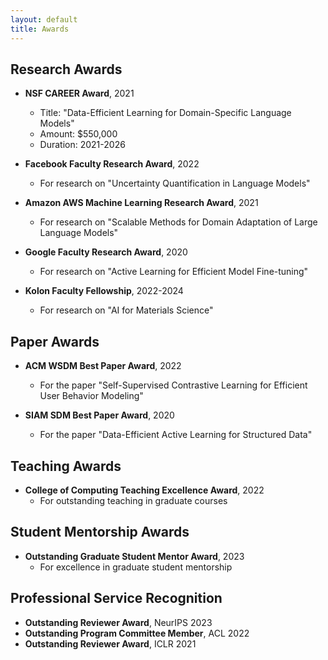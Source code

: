 ```yaml
---
layout: default
title: Awards
---
```


## Research Awards

- **NSF CAREER Award**, 2021
  - Title: "Data-Efficient Learning for Domain-Specific Language Models"
  - Amount: $550,000
  - Duration: 2021-2026

- **Facebook Faculty Research Award**, 2022
  - For research on "Uncertainty Quantification in Language Models"

- **Amazon AWS Machine Learning Research Award**, 2021
  - For research on "Scalable Methods for Domain Adaptation of Large Language Models"

- **Google Faculty Research Award**, 2020
  - For research on "Active Learning for Efficient Model Fine-tuning"

- **Kolon Faculty Fellowship**, 2022-2024
  - For research on "AI for Materials Science"

## Paper Awards

- **ACM WSDM Best Paper Award**, 2022
  - For the paper "Self-Supervised Contrastive Learning for Efficient User Behavior Modeling"

- **SIAM SDM Best Paper Award**, 2020
  - For the paper "Data-Efficient Active Learning for Structured Data"

## Teaching Awards

- **College of Computing Teaching Excellence Award**, 2022
  - For outstanding teaching in graduate courses

## Student Mentorship Awards

- **Outstanding Graduate Student Mentor Award**, 2023
  - For excellence in graduate student mentorship

## Professional Service Recognition

- **Outstanding Reviewer Award**, NeurIPS 2023
- **Outstanding Program Committee Member**, ACL 2022
- **Outstanding Reviewer Award**, ICLR 2021
